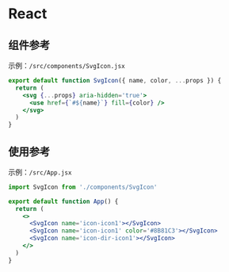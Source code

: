 # React

## 组件参考

示例：`/src/components/SvgIcon.jsx`

```jsx
export default function SvgIcon({ name, color, ...props }) {
  return (
    <svg {...props} aria-hidden='true'>
      <use href={`#${name}`} fill={color} />
    </svg>
  )
}
```

## 使用参考

示例：`/src/App.jsx`

```jsx
import SvgIcon from './components/SvgIcon'

export default function App() {
  return (
    <>
      <SvgIcon name='icon-icon1'></SvgIcon>
      <SvgIcon name='icon-icon1' color='#8B81C3'></SvgIcon>
      <SvgIcon name='icon-dir-icon1'></SvgIcon>
    </>
  )
}
```
